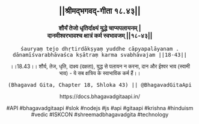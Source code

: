 <center><h2>||श्रीमद्‍भगवद्‍-गीता १८.४३||</h2>
<h3>शौर्यं तेजो धृतिर्दाक्ष्यं युद्धे चाप्यपलायनम् |<br/>दानमीश्वरभावश्च क्षात्रं कर्म स्वभावजम् ||१८-४३||</h3>
<pre>śauryaṃ tejo dhṛtirdākṣyaṃ yuddhe cāpyapalāyanam .<br/>dānamīśvarabhāvaśca kṣātraṃ karma svabhāvajam ||18-43||</pre>
<p>।।18.43।। शौर्य, तेज, धृति, दाक्ष्य (दक्षता), युद्ध से पलायन न करना, दान और ईश्वर भाव (स्वामी भाव) - ये सब क्षत्रिय के स्वाभाविक कर्म हैं।।</p>
<pre>(Bhagavad Gita, Chapter 18, Shloka 43) || @BhagavadGitaApi</pre><p>https://docs.bhagavadgitaapi.in/</p><p>#API #bhagavadgitaapi #slok #nodejs #js #api #gitaapi #krishna #hinduism #vedic #ISKCON #shreemadbhagavadgita #technology</p></center>